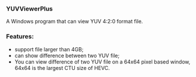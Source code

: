 ### YUVViewerPlus

A Windows program that can view YUV 4:2:0 format file.

### Features:
+ support file larger than 4GB;
+ can show difference between two YUV file;
+ You can view difference of two YUV file on a 64x64 pixel based window, 64x64 is the largest CTU size of HEVC.
